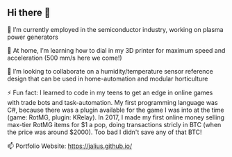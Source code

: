 ## Hi there 👋

 🔭 I’m currently employed in the semiconductor industry, working on plasma power generators
 
 🌱 At home, I’m learning how to dial in my 3D printer for maximum speed and acceleration (500 mm/s here we come!)
 
 👯 I’m looking to collaborate on a humidity/temperature sensor reference design that can be used in home-automation and modular horticulture
 
 ⚡ Fun fact:
I learned to code in my teens to get an edge in online games with trade bots and task-automation. My first programming language was C#, because there was a plugin available for the game I was into at the time (game: RotMG, plugin: KRelay). In 2017, I made my first online money selling max-tier RotMG items for $1 a pop, doing transactions stricly in BTC (when the price was around $2000). Too bad I didn't save any of that BTC!

📫 Portfolio Website: https://jalius.github.io/
<!--
**jalius/jalius** is a ✨ _special_ ✨ repository because its `README.md` (this file) appears on your GitHub profile.

Here are some ideas to get you started:

- 🔭 I’m currently working on ...
- 🌱 I’m currently learning ...
- 👯 I’m looking to collaborate on ...
- 🤔 I’m looking for help with ...
- 💬 Ask me about ...
- 📫 How to reach me: ...
- 😄 Pronouns: ...
- ⚡ Fun fact: ...
-->
